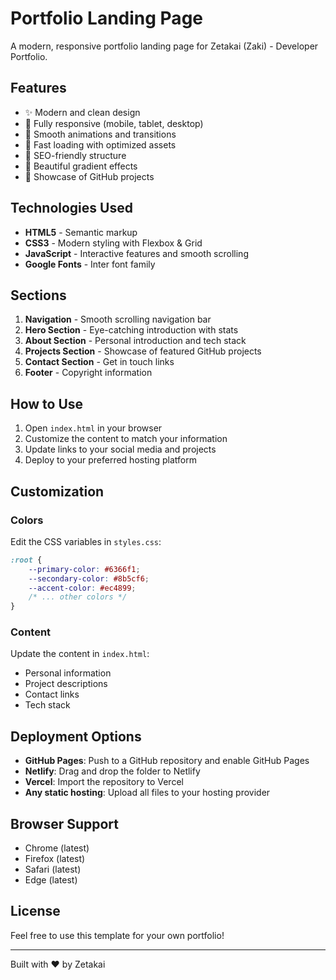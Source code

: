 # Portfolio Landing Page

A modern, responsive portfolio landing page for Zetakai (Zaki) - Developer Portfolio.

## Features

- ✨ Modern and clean design
- 📱 Fully responsive (mobile, tablet, desktop)
- 🎨 Smooth animations and transitions
- 🚀 Fast loading with optimized assets
- 🎯 SEO-friendly structure
- 🌈 Beautiful gradient effects
- 💼 Showcase of GitHub projects

## Technologies Used

- **HTML5** - Semantic markup
- **CSS3** - Modern styling with Flexbox & Grid
- **JavaScript** - Interactive features and smooth scrolling
- **Google Fonts** - Inter font family

## Sections

1. **Navigation** - Smooth scrolling navigation bar
2. **Hero Section** - Eye-catching introduction with stats
3. **About Section** - Personal introduction and tech stack
4. **Projects Section** - Showcase of featured GitHub projects
5. **Contact Section** - Get in touch links
6. **Footer** - Copyright information

## How to Use

1. Open `index.html` in your browser
2. Customize the content to match your information
3. Update links to your social media and projects
4. Deploy to your preferred hosting platform

## Customization

### Colors
Edit the CSS variables in `styles.css`:
```css
:root {
    --primary-color: #6366f1;
    --secondary-color: #8b5cf6;
    --accent-color: #ec4899;
    /* ... other colors */
}
```

### Content
Update the content in `index.html`:
- Personal information
- Project descriptions
- Contact links
- Tech stack

## Deployment Options

- **GitHub Pages**: Push to a GitHub repository and enable GitHub Pages
- **Netlify**: Drag and drop the folder to Netlify
- **Vercel**: Import the repository to Vercel
- **Any static hosting**: Upload all files to your hosting provider

## Browser Support

- Chrome (latest)
- Firefox (latest)
- Safari (latest)
- Edge (latest)

## License

Feel free to use this template for your own portfolio!

---

Built with ❤️ by Zetakai

